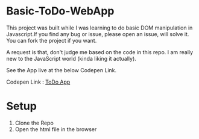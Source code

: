 # Basic-ToDo-WebApp

This project was built while I was learning to do basic DOM manipulation in
Javascript.If you find any bug or issue, please open an issue, will solve it. You can fork the project if you want.

A request is that, don't judge me based on the code in this repo. I am really new to
the JavaScript world (kinda liking it actually).

See the App live at the below Codepen Link.

Codepen Link : [ToDo App](https://codepen.io/ZaheerAbbas1/pen/OJXapvz)

# Setup

1. Clone the Repo
2. Open the html file in the browser
